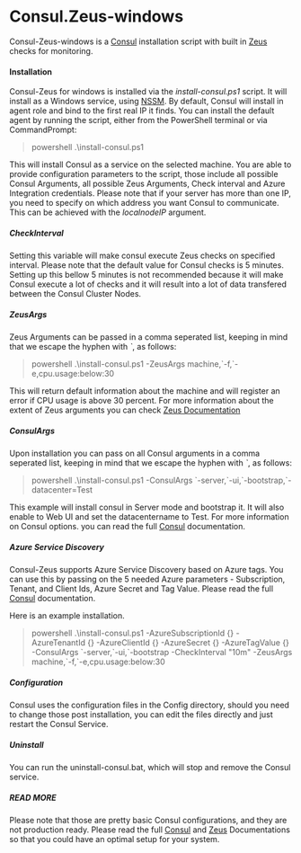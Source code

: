 
# Consul.Zeus-windows

Consul-Zeus-windows is a [Consul](https://www.consul.io) installation script with built in [Zeus](https://github.com/Elders/Zeus) checks for monitoring.

#### Installation

Consul-Zeus for windows is installed via the *install-consul.ps1* script. It will install as a Windows service, using [NSSM](https://nssm.cc/). By default, Consul will install in agent role and bind to the first real IP it finds.
You can install the default agent by running the script, either from the PowerShell terminal or via CommandPrompt:

> powershell .\install-consul.ps1

This will install Consul as a service on the selected machine. You are able to provide configuration parameters to the script, those include all possible Consul Arguments, all possible Zeus Arguments, Check interval and Azure Integration credentials.
Please note that if your server has more than one IP, you need to specify on which address you want Consul to communicate. This can be achieved with the *localnodeIP* argument.

##### CheckInterval

Setting this variable will make consul execute Zeus checks on specified interval. Please note that the default value for Consul checks is 5 minutes. Setting up this bellow 5 minutes is not recommended because it will make Consul execute a lot of checks and it will result into a lot of data transfered between the Consul Cluster Nodes.

##### ZeusArgs

Zeus Arguments can be passed in a comma seperated list, keeping in mind that we escape the hyphen with *`*, as follows:

> powershell .\install-consul.ps1 -ZeusArgs machine,\`-f,\`-e,cpu.usage:below:30

This will return default information about the machine and will register an error if CPU usage is above 30 percent.
For more information about the extent of Zeus arguments you can check [Zeus Documentation](https://github.com/Elders/Zeus)

##### ConsulArgs

Upon installation you can pass on all Consul arguments in a comma seperated list, keeping in mind that we escape the hyphen with *`*, as follows:

> powershell .\install-consul.ps1 -ConsulArgs \`-server,\`-ui,\`-bootstrap,\`-datacenter=Test

This example will install consul in Server mode and bootstrap it. It will also enable to Web UI and set the datacentername to Test. For more information on Consul options. you can read the full [Consul](https://www.consul.io/docs/agent/cloud-auto-join.html) documentation.

##### Azure Service Discovery

Consul-Zeus supports Azure Service Discovery based on Azure tags. You can use this by passing on the 5 needed Azure parameters - Subscription, Tenant, and Client Ids, Azure Secret and Tag Value. Please read the full [Consul](https://www.consul.io/docs/agent/cloud-auto-join.html) documentation.

Here is an example installation.

> powershell .\install-consul.ps1 -AzureSubscriptionId {} -AzureTenantId {} -AzureClientId {} -AzureSecret {} -AzureTagValue {} -ConsulArgs \`-server,\`-ui,\`-bootstrap -CheckInterval "10m" -ZeusArgs machine,\`-f,\`-e,cpu.usage:below:30

##### Configuration
Consul uses the configuration files in the Config directory, should you need to change those post installation, you can edit the files directly and just restart the Consul Service.

##### Uninstall

You can run the uninstall-consul.bat, which will stop and remove the Consul service.

##### READ MORE

Please note that those are pretty basic Consul configurations, and they are not production ready. Please read the full [Consul](https://www.consul.io/docs/) and [Zeus](https://github.com/Elders/Zeus) Documentations so that you could have an optimal setup for your system.


